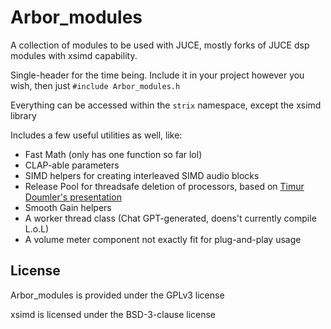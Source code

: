 # Arbor_modules

A collection of modules to be used with JUCE, mostly forks of JUCE dsp modules with xsimd capability.

Single-header for the time being. Include it in your project however you wish, then just `#include Arbor_modules.h`

Everything can be accessed within the `strix` namespace, except the xsimd library

Includes a few useful utilities as well, like:
 - Fast Math (only has one function so far lol)
 - CLAP-able parameters
 - SIMD helpers for creating interleaved SIMD audio blocks
 - Release Pool for threadsafe deletion of processors, based on [Timur Doumler's presentation](https://github.com/CppCon/CppCon2015/blob/master/Presentations/C++%20In%20the%20Audio%20Industry/C++%20In%20the%20Audio%20Industry%20-%20Timur%20Doumler%20-%20CppCon%202015.pdf)
 - Smooth Gain helpers
 - A worker thread class (Chat GPT-generated, doens't currently compile L.o.L)
 - A volume meter component not exactly fit for plug-and-play usage

## License

Arbor_modules is provided under the GPLv3 license

xsimd is licensed under the BSD-3-clause license
